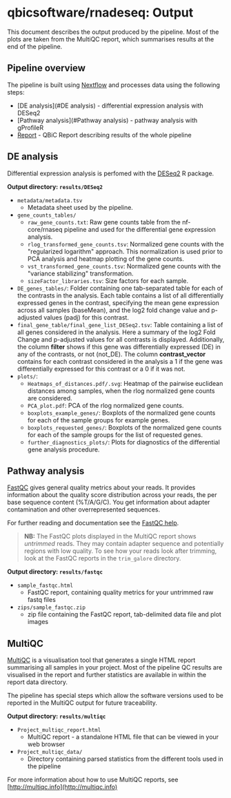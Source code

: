 # qbicsoftware/rnadeseq: Output

This document describes the output produced by the pipeline. Most of the plots are taken from the MultiQC report, which summarises results at the end of the pipeline.

<!-- TODO qbicsoftware: Write this documentation describing your workflow's output -->

## Pipeline overview
The pipeline is built using [Nextflow](https://www.nextflow.io/)
and processes data using the following steps:

* [DE analysis](#DE analysis) - differential expression analysis with DESeq2
* [Pathway analysis](#Pathway analysis) - pathway analysis with gProfileR
* [Report](#Report) - QBiC Report describing results of the whole pipeline

## DE analysis
Differential expression analysis is perfomed with the [DESeq2](https://bioconductor.org/packages/release/bioc/html/DESeq2.html) R package.

**Output directory: `results/DESeq2`**

* `metadata/metadata.tsv`
  * Metadata sheet used by the pipeline.
* `gene_counts_tables/`
  * `raw_gene_counts.txt`: Raw gene counts table from the nf-core/rnaseq pipeline and used for the differential gene expression analysis.
  * `rlog_transformed_gene_counts.tsv`: Normalized gene counts with the "regularized logarithm" approach. This normalization is used prior to PCA analysis and heatmap plotting of the gene counts.
  * `vst_transformed_gene_counts.tsv`: Normalized gene counts with the "variance stabilizing" transformation.
  * `sizeFactor_libraries.tsv`: Size factors for each sample.
* `DE_genes_tables/`: Folder containing one tab-separated table for each of the contrasts in the analysis. Each table contains a list of all differentially expressed genes in the contrast, specifying the mean gene expression across all samples (baseMean), and the log2 fold change value and p-adjusted values (padj) for this contrast.
* `final_gene_table/final_gene_list_DESeq2.tsv`: Table containing a list of all genes considered in the analysis. Here a summary of the log2 Fold Change and p-adjusted values for all contrasts is displayed. Additionally, the column **filter** shows if this gene was differentially expressed (DE) in any of the contrasts, or not (not_DE). The column **contrast_vector** contains for each contrast considered in the analysis a 1 if the gene was differentially expressed for this contrast or a 0 if it was not.
* `plots/`:
    * `Heatmaps_of_distances.pdf/.svg`: Heatmap of the pairwise euclidean distances among samples, when the rlog normalized gene counts are considered.
    * `PCA_plot.pdf`: PCA of the rlog normalized gene counts.
    * `boxplots_example_genes/`: Boxplots of the normalized gene counts for each of the sample groups for example genes.
    * `boxplots_requested_genes/`: Boxplots of the normalized gene counts for each of the sample groups for the list of requested genes.
    * `further_diagnostics_plots/`: Plots for diagnostics of the differential gene analysis procedure.

## Pathway analysis
[FastQC](http://www.bioinformatics.babraham.ac.uk/projects/fastqc/) gives general quality metrics about your reads. It provides information about the quality score distribution across your reads, the per base sequence content (%T/A/G/C). You get information about adapter contamination and other overrepresented sequences.

For further reading and documentation see the [FastQC help](http://www.bioinformatics.babraham.ac.uk/projects/fastqc/Help/).

> **NB:** The FastQC plots displayed in the MultiQC report shows _untrimmed_ reads. They may contain adapter sequence and potentially regions with low quality. To see how your reads look after trimming, look at the FastQC reports in the `trim_galore` directory.

**Output directory: `results/fastqc`**

* `sample_fastqc.html`
  * FastQC report, containing quality metrics for your untrimmed raw fastq files
* `zips/sample_fastqc.zip`
  * zip file containing the FastQC report, tab-delimited data file and plot images


## MultiQC
[MultiQC](http://multiqc.info) is a visualisation tool that generates a single HTML report summarising all samples in your project. Most of the pipeline QC results are visualised in the report and further statistics are available in within the report data directory.

The pipeline has special steps which allow the software versions used to be reported in the MultiQC output for future traceability.

**Output directory: `results/multiqc`**

* `Project_multiqc_report.html`
  * MultiQC report - a standalone HTML file that can be viewed in your web browser
* `Project_multiqc_data/`
  * Directory containing parsed statistics from the different tools used in the pipeline

For more information about how to use MultiQC reports, see [http://multiqc.info](http://multiqc.info)
